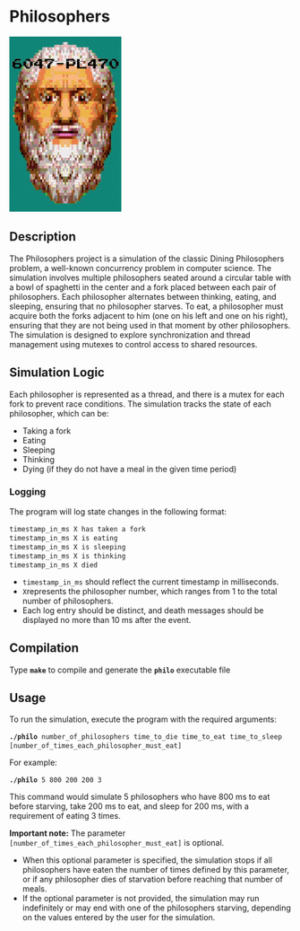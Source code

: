 <h1>Philosophers</h1>

![pl470](https://raw.githubusercontent.com/sidev86/philosophers/master/plato.gif)

<h2>Description</h2>

<p>The Philosophers project is a simulation of the classic Dining Philosophers problem, a well-known concurrency problem in computer science. The simulation involves multiple philosophers seated around a circular table with a bowl of spaghetti in the center and a fork placed between each pair of philosophers. Each philosopher alternates between thinking, eating, and sleeping, ensuring that no philosopher starves. To eat, a philosopher must acquire both the forks adjacent to him (one on his left and one on his right), ensuring that they are not being used in that moment by other philosophers. The simulation is designed to explore synchronization and thread management using mutexes to control access to shared resources.</p>



<h2>Simulation Logic</h2>

Each philosopher is represented as a thread, and there is a mutex for each fork to prevent race conditions.
The simulation tracks the state of each philosopher, which can be:
<ul>
  <li>Taking a fork</li>
  <li>Eating</li>
  <li>Sleeping</li>
  <li>Thinking</li>
  <li>Dying (if they do not have a meal in the given time period)</li>
</ul>

<h3>Logging</h3>
<p>The program will log state changes in the following format:</p>
<pre><code>timestamp_in_ms X has taken a fork
timestamp_in_ms X is eating
timestamp_in_ms X is sleeping
timestamp_in_ms X is thinking
timestamp_in_ms X died</code></pre>

<ul>
  <li><code>timestamp_in_ms</code> should reflect the current timestamp in milliseconds.</li>
  <li><code>X</code>represents the philosopher number, which ranges from 1 to the total number of philosophers.</li>
  <li>Each log entry should be distinct, and death messages should be displayed no more than 10 ms after the event.</li>
</ul>

<h2>Compilation</h2>
Type <strong><code>make</code></strong> to compile and generate the <strong><code>philo</code></strong> executable file

<h2>Usage</h2>
<p>To run the simulation, execute the program with the required arguments:</p>
<pre><code><strong>./philo</strong> number_of_philosophers time_to_die time_to_eat time_to_sleep [number_of_times_each_philosopher_must_eat]</code></pre>

<p>For example:</p>
<pre><code><strong>./philo</strong> 5 800 200 200 3</code></pre>

<p>This command would simulate 5 philosophers who have 800 ms to eat before starving, take 200 ms to eat, and sleep for 200 ms, with a requirement of eating 3 times.</p>
<p><strong>Important note:</strong> The parameter <code>[number_of_times_each_philosopher_must_eat]</code> is optional. 
<ul>
  <li>When this optional parameter is specified, the simulation stops if all philosophers have eaten the number of times defined by this parameter, or if any philosopher dies of starvation before reaching that number of meals.</li>
  <li> If the optional parameter is not provided, the simulation may run indefinitely or may end with one of the philosophers starving, depending on the values entered by the user for the simulation.</li>
</ul></p>

